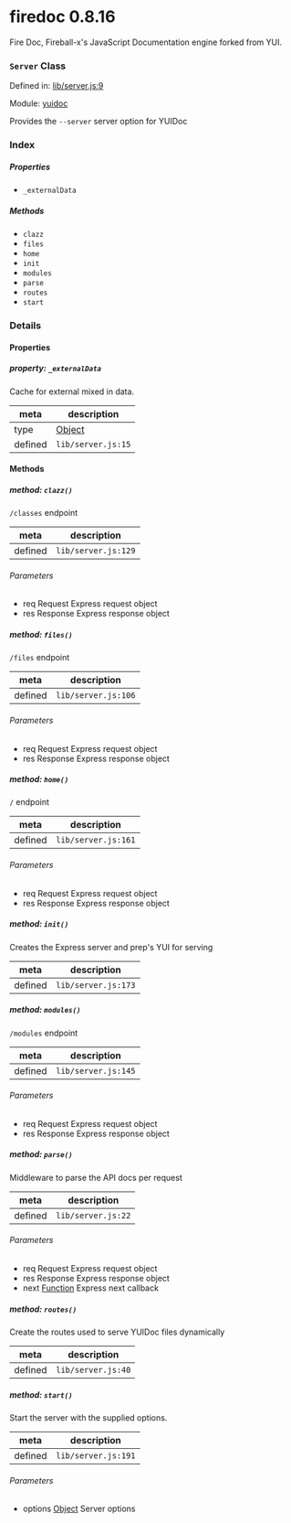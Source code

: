 
# firedoc 0.8.16

Fire Doc, Fireball-x&#x27;s JavaScript Documentation engine forked from YUI.

### `Server` Class


Defined in: [lib/server.js:9](../files/lib/server.js.js)

Module: [yuidoc](../modules/yuidoc.md)




Provides the `--server` server option for YUIDoc

### Index

##### Properties

  - `_externalData`



##### Methods

  - `clazz`
  - `files`
  - `home`
  - `init`
  - `modules`
  - `parse`
  - `routes`
  - `start`





### Details


#### Properties



##### property: `_externalData`

Cache for external mixed in data.

| meta | description |
|------|-------------|
| type | <a href="https://developer.mozilla.org/en/JavaScript/Reference/Global_Objects/Object" class="crosslink external" target="_blank">Object</a> |
| defined | `lib/server.js:15` |






<!-- Method Block -->
#### Methods


##### method: `clazz()`

`/classes` endpoint

| meta | description |
|------|-------------|
| defined | `lib/server.js:129` |

###### Parameters
- req Request Express request object
- res Response Express response object



##### method: `files()`

`/files` endpoint

| meta | description |
|------|-------------|
| defined | `lib/server.js:106` |

###### Parameters
- req Request Express request object
- res Response Express response object



##### method: `home()`

`/` endpoint

| meta | description |
|------|-------------|
| defined | `lib/server.js:161` |

###### Parameters
- req Request Express request object
- res Response Express response object



##### method: `init()`

Creates the Express server and prep's YUI for serving

| meta | description |
|------|-------------|
| defined | `lib/server.js:173` |




##### method: `modules()`

`/modules` endpoint

| meta | description |
|------|-------------|
| defined | `lib/server.js:145` |

###### Parameters
- req Request Express request object
- res Response Express response object



##### method: `parse()`

Middleware to parse the API docs per request

| meta | description |
|------|-------------|
| defined | `lib/server.js:22` |

###### Parameters
- req Request Express request object
- res Response Express response object
- next <a href="https://developer.mozilla.org/en/JavaScript/Reference/Global_Objects/Function" class="crosslink external" target="_blank">Function</a> Express next callback



##### method: `routes()`

Create the routes used to serve YUIDoc files dynamically

| meta | description |
|------|-------------|
| defined | `lib/server.js:40` |




##### method: `start()`

Start the server with the supplied options.

| meta | description |
|------|-------------|
| defined | `lib/server.js:191` |

###### Parameters
- options <a href="https://developer.mozilla.org/en/JavaScript/Reference/Global_Objects/Object" class="crosslink external" target="_blank">Object</a> Server options




